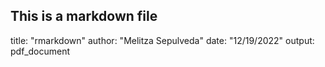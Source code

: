 ## This is a markdown file

title: "rmarkdown"
author: "Melitza Sepulveda"
date: "12/19/2022"
output: pdf_document

